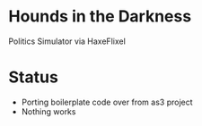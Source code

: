 # Hounds in the Darkness
Politics Simulator via HaxeFlixel

# Status
- Porting boilerplate code over from as3 project
- Nothing works
